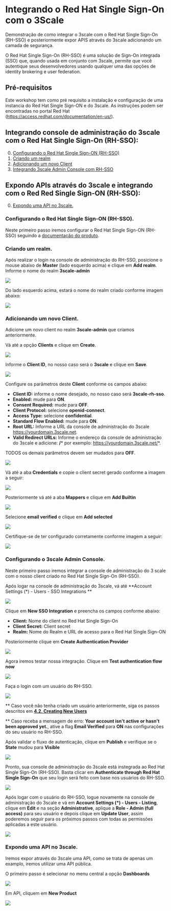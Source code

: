 # Integrando o Red Hat Single Sign-On com o 3Scale

Demonstração de como integrar o 3scale com o Red Hat Single Sign-On (RH-SSO) e posteriormente expor APIS através do 3scale adicionando um camada de segurança.

O Red Hat Single Sign-On (RH-SSO) é uma solução de Sign-On integrada (SSO) que, quando usada em conjunto com 3scale, permite que você autentique seus desenvolvedores usando qualquer uma das opções de identity brokering e user federation.

## Pré-requisitos

Este workshop tem como pré requisito a instalação e configuração de uma instancia do Red Hat Single Sign-ON e do 3scale. As instruções podem ser encontradas no portal Red Hat (https://access.redhat.com/documentation/en-us/).

## Integrando console de administração do 3scale com o Red Hat Single Sign-On (RH-SSO):

0. [Configurando o Red Hat Single Sign-ON (RH-SSO)](#testdrive-step-0)
1. [Criando um realm](#testdrive-step-1)
2. [Adicionando um novo Client](#testdrive-step-2)
3. [Integrando 3scale Admin Console com RH-SSO](#testdrive-step-3)


## Expondo APIs através do 3scale e integrando com o Red Red Single Sign-ON (RH-SSO):

0. [Expondo uma API no 3scale.](#testdrive-step-4)

### Configurando o Red Hat Single Sign-ON (RH-SSO). <a name="testdrive-step-0"></a>

Neste primeiro passo iremos configurar o Red Hat Single Sign-ON (RH-SSO) seguindo a [documentação do produto](https://access.redhat.com/documentation/en-us/red_hat_3scale_api_management/2.9/html-single/creating_the_developer_portal/index#enabling_and_disabling_authentication_via_red_hat_single_sign_on).

### Criando um realm. <a name="testdrive-step-1"></a>

Após realizar o login na console de administração do RH-SSO, posicione o mouse abaixo de **Master** (lado esquerdo acima) e clique em **Add realm**.
Informe o nome do realm **3scale-admin**

![](images/1.png)

Do lado esquerdo acima, estará o nome do realm criado conforme imagem abaixo:

![](images/2.png)


### Adicionando um novo Client. <a name="testdrive-step-2"></a>

Adicione um novo client no realm **3scale-admin** que criamos anteriormente.

Vá até a opção **Clients** e clique em **Create**.

![](images/3.png)

Informe o **Client ID**, no nosso caso será o **3scale** e clique em **Save**.

![](images/4.png)

Configure os parâmetros deste **Client** conforme os campos abaixo:

- **Client ID:** informe o nome desejado, no nosso caso será **3scale-rh-sso**.
- **Enabled:** mude para **ON**.
- **Consent Required:** mude para **OFF**.
- **Client Protocol:** selecione **openid-connect**.
- **Access Type:** selecione **confidential**.
- **Standard Flow Enabled:** mude para **ON**.
- **Root URL:** Informe a URL da console de administração do 3scale https://yourdomain.3scale.net.
- **Valid Redirect URLs:** Informe o endereço da console de administração do 3scale e adicione: **/*** por exemplo: https://yourdomain.3scale.net/*.

TODOS os demais parâmetros devem ser mudados para **OFF**.

![](images/5.png)

Vá até a aba **Credentials** e copie o client secret gerado conforme a imagem a seguir:

![](images/6.png)

Posteriormente vá até a aba **Mappers** e clique em **Add Builtin**

![](images/7.png)

Selecione **email verified** e clique em **Add selected**

![](images/8.png)

Certifique-se de ter configurado corretamente conforme imagem a seguir:

![](images/9.png)

### Configurando o 3scale Admin Console. <a name="testdrive-step-3"></a>

Neste primeiro passo iremos integrar a console de administração do 3 scale com o nosso client criado no Red Hat Single Sign-On (RH-SSO).

Após logar na console de administração do 3scale, vá até **Account Settings (*) - Users - SSO Integrations **

![](images/10.png)

Clique em **New SSO Integration** e preencha os campos conforme abaixo:

- **Client:** Nome do client no Red Hat Single Sign-On
- **Client Secret:** Client secret 
- **Realm:** Nome do Realm e URL de acesso para o Red Hat Single Sign-ON

Posteriormente clique em **Create Authentication Provider**

![](images/11.png)

Agora iremos testar nossa integração. Clique em **Test authentication flow now**

![](images/12.png)

Faça o login com um usuário do RH-SSO. 

![](images/13.png)

** Caso você não tenha criado um usuário anteriormente, siga os passos descritos em [**4.2. Creating New Users**](https://access.redhat.com/documentation/en-us/red_hat_3scale_api_management/2.9/html-single/creating_the_developer_portal/index#enabling_and_disabling_authentication_via_red_hat_single_sign_on)

** Caso receba a mensagem de erro: **Your account isn't active or hasn't been approved yet.**, ative a flag **Email Verified** para **ON** nas configurações do seu usuário no RH-SSO.

Após validar o fluxo de autenticação, clique em **Publish** e verifique se o **State** mudou para **Visible**

![](images/14.png)

Pronto, sua console de administração do 3scale está instegrada ao Red Hat Single Sign-On (RH-SSO). Basta clicar em **Authenticate through Red Hat Single Sign-On** que seu login será feito com base nos usuários do RH-SSO.

![](images/15.png)

Após logar com o usuário do RH-SSO, logue novamente na console de administração do 3scale e vá em **Account Settings (*) - Users - Listing**, clique em **Edit** e na seção **Administrative**, aplique a **Role - Admin (full access)** para seu usuário e depois clique em **Update User**, assim poderemos seguir para os próximos passos com todas as permissões aplicadas a este usuário.

![](images/16.png)


### Expondo uma API no 3scale. <a name="testdrive-step-4"></a>

Iremos expor através do 3scale uma API, como se trata de apenas um examplo, iremos utilizar uma API pública.

O primeiro passo é selecionar no menu central a opção **Dashboards**

![](images/17.png)

Em API, cliquem em **New Product**

![](images/18.png)




